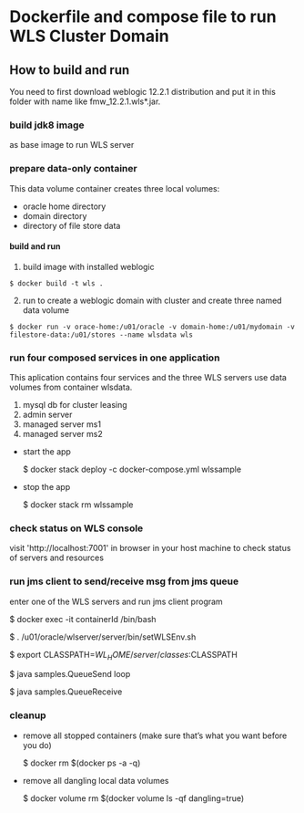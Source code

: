 
Dockerfile and compose file to run WLS Cluster Domain
================================

## How to build and run

You need to first download weblogic 12.2.1 distribution and put it in this folder with name like fmw_12.2.1.wls*.jar.

### build jdk8 image 
as base image to run WLS server

### prepare data-only container 
This data volume container creates three local volumes: 
 * oracle home directory
 * domain directory
 * directory of file store data

#### build and run
  1. build image with installed weblogic
   
    $ docker build -t wls .
   
  2. run to create a weblogic domain with cluster and create three named data volume
    
    $ docker run -v orace-home:/u01/oracle -v domain-home:/u01/mydomain -v filestore-data:/u01/stores --name wlsdata wls

### run four composed services in one application
This aplication contains four services and the three WLS servers use data volumes from container wlsdata.
  1. mysql db for cluster leasing
  2. admin server
  3. managed server ms1
  4. managed server ms2

* start the app

    $ docker stack deploy -c docker-compose.yml wlssample

* stop the app

    $ docker stack rm wlssample

### check status on WLS console
visit 'http://localhost:7001' in browser in your host machine to check status of servers and resources

### run jms client to send/receive msg from jms queue
enter one of the WLS servers and run jms client program

  $ docker exec -it containerId /bin/bash

  $ . /u01/oracle/wlserver/server/bin/setWLSEnv.sh
  
  $ export CLASSPATH=$WL_HOME/server/classes:$CLASSPATH
  
  $ java samples.QueueSend loop
  
  $ java samples.QueueReceive

### cleanup
* remove all stopped containers (make sure that’s what you want before you do)

  $ docker rm $(docker ps -a -q)

* remove all dangling local data volumes
  
  $ docker volume rm $(docker volume ls -qf dangling=true)
